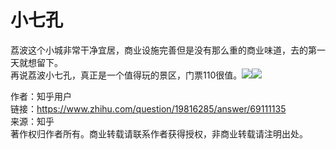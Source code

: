 # 小七孔

荔波这个小城非常干净宜居，商业设施完善但是没有那么重的商业味道，去的第一天就想留下。  
再说荔波小七孔，真正是一个值得玩的景区，门票110很值。![](https://pic4.zhimg.com/50/857e4377454ce56d286cdb761855b013_hd.jpg?source=1940ef5c)![](https://pic4.zhimg.com/80/857e4377454ce56d286cdb761855b013_720w.jpg?source=1940ef5c)  
  
作者：知乎用户  
链接：https://www.zhihu.com/question/19816285/answer/69111135  
来源：知乎  
著作权归作者所有。商业转载请联系作者获得授权，非商业转载请注明出处。

